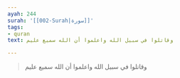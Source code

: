 ```yaml
---
ayah: 244
surah: '[[002-Surah|سورة]]'
tags:
- quran
text: وقاتلوا في سبيل الله واعلموا أن الله سميع عليم

---
```

> وقاتلوا في سبيل الله واعلموا أن الله سميع عليم
